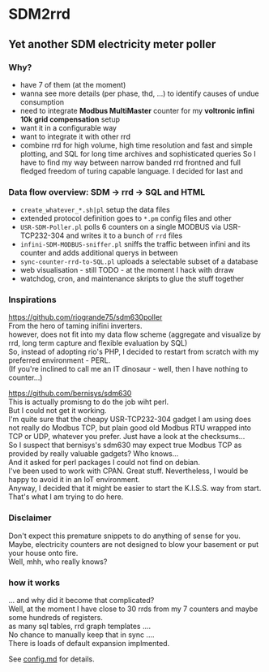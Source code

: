 # SDM2rrd
## Yet another SDM electricity meter poller
### Why?
* have 7 of them (at the moment)
* wanna see more details (per phase, thd, ...) to identify causes of undue consumption
* need to integrate **Modbus MultiMaster** counter for my **voltronic infini 10k grid compensation** setup
* want it in a configurable way
* want to integrate it with other rrd
* combine rrd for high volume, high time resolution and fast and simple plotting, and SQL for long time archives and sophisticated queries
So I have to find my way between narrow banded rrd frontned and full fledged freedom of turing capable language.
I decided for last and 


### Data flow overview: SDM -> rrd -> SQL and HTML
* `create_whatever_*.sh|pl` setup the data files
* extended protocol definition goes to `*.pm` config files and other
* `USR-SDM-Poller.pl` polls 6 counters on a single MODBUS via USR-TCP232-304 and writes it to a bunch of `rrd` files
* `infini-SDM-MODBUS-sniffer.pl` sniffs the traffic between infini and its counter and adds additional querys in between
* `sync-counter-rrd-to-SQL.pl` uploads a selectable subset of a database
* web visualisation - still TODO - at the moment I hack with drraw
* watchdog, cron, and maintenance skripts to glue the stuff together



### Inspirations
https://github.com/riogrande75/sdm630poller  
From the hero of taming inifini inverters.  
however, does not fit into my data flow scheme (aggregate and visualize by rrd, long term capture and flexible evaluation by SQL)  
So, instead of adopting rio's PHP, I decided to restart from scratch with my preferred environment - PERL.  
(If you're inclined to call me an IT dinosaur - well, then I have nothing to counter...)  
  
https://github.com/bernisys/sdm630  
This is actually promisng to do the job wiht perl.  
But I could not get it working.  
I'm quite sure that the cheapy USR-TCP232-304 gadget I am using does not really do Modbus TCP, but plain good old Modbus RTU wrapped into TCP or UDP, whatever you prefer. Just have a look at the checksums...   
So I suspect that bernisys's sdm630 may expect true Modbus TCP as provided by really valuable gadgets? Who knows...  
And it asked for perl packages I could not find on debian.  
I've been used to work with CPAN. Great stuff. Nevertheless, I would be happy to avoid it in an IoT environment.  
Anyway, I decided that it might be easier to start the K.I.S.S. way from start.  
That's what I am trying to do here.  

### Disclaimer
Don't expect this premature snippets to do anything of sense for you.  
Maybe, electricity counters are not designed to blow your basement or put your house onto fire.  
Well, mhh, who really knows?




### how it works 
... and why did it become that complicated?  
Well, at the moment I have close to 30 rrds from my 7 counters and maybe some hundreds of registers.  
as many sql tables, rrd graph templates ....  
No chance to manually keep that in sync ....  
There is loads of default expansion implmented. 

See  [config.md](./docs/config.md ) for details.

